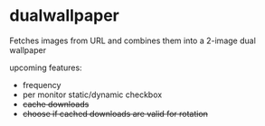 # dualwallpaper
Fetches images from URL and combines them into a 2-image dual wallpaper

upcoming features:
  - frequency
  - per monitor static/dynamic checkbox
  - ~~cache downloads~~
  - ~~choose if cached downloads are valid for rotation~~

